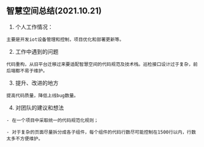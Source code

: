 ## 智慧空间总结(2021.10.21)

  1. 个人工作情况：

    主要是开发iot设备管理和控制，项目优化和部署更新等。

  2. 工作中遇到的问题

    代码重构，从旧平台迁移过来要适配智慧空间的代码规范及技术栈。巡检接口设计过于复杂，前后端都不易于维护。

  3. 提升、改进的地方

    提高代码质量，降低上线bug数量。

  4. 对团队的建议和想法

    - 在一个项目中采取统一的代码规范化规则；

    - 对于复杂的页面尽量拆分成各子组件，每个组件的代码行数尽可能控制在1500行以内，行数太多不方便维护。